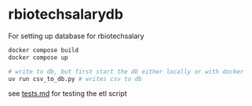 # rbiotechsalarydb

For setting up database for rbiotechsalary

```bash
docker compose build 
docker compose up 

# write to db, but first start the db either locally or with docker
uv run csv_to_db.py # writes csv to db
```

see [tests.md](tests.md) for testing the etl script